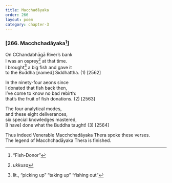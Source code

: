 ```yaml
---
title: Macchadāyaka
order: 266
layout: poem
category: chapter-3
---
```


### \[266. Ma<span class="diacritics" data-state="on">c</span><span class="no-diacritics" data-state="off">ch</span>chadāyaka[^1]\]

On <span class="diacritics" data-state="on">C</span><span class="no-diacritics" data-state="off">Ch</span>andabhāgā River’s bank  
I was an osprey[^2] at that time.  
I brought[^3] a big fish and gave it  
to the Buddha \[named\] Siddhattha. (1) \[2562\]

In the ninety-four aeons since  
I donated that fish back then,  
I’ve come to know no bad rebirth:  
that’s the fruit of fish donations. (2) \[2563\]

The four analytical modes,  
and these eight deliverances,  
six special knowledges mastered,  
\[I have\] done what the Buddha taught! (3) \[2564\]

Thus indeed Venerable Ma<span class="diacritics" data-state="on">c</span><span class="no-diacritics" data-state="off">ch</span>chadāyaka Thera spoke these verses.  
The legend of Ma<span class="diacritics" data-state="on">c</span><span class="no-diacritics" data-state="off">ch</span>chadāyaka Thera is finished.

[^1]: “Fish-Donor”

[^2]: *ukkusa*

[^3]: lit., “picking up” “taking up” “fishing out”
